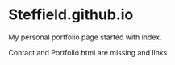 # Steffield.github.io
My personal portfolio page started with index. 

Contact and Portfolio.html are missing and links
